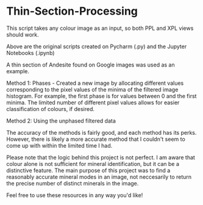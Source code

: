 # Thin-Section-Processing

This script takes any colour image as an input, so both PPL and XPL views should work. 

Above are the original scripts created on Pycharm (.py) and the Jupyter Notebooks (.ipynb)

A thin section of Andesite found on Google images was used as an example. 

Method 1: Phases - Created a new image by allocating different values corresponding to the pixel values of the minima of the filtered image histogram. For example, the first phase is for values between 0 and the first minima. The limited number of different pixel values allows for easier classification of colours, if desired.

Method 2: Using the unphased filtered data

The accuracy of the methods is fairly good, and each method has its perks. However, there is likely a more accurate method that I couldn't seem to come up with within the limited time I had. 

Please note that the logic behind this project is not perfect. I am aware that colour alone is not sufficient for mineral identification, but it can be a distinctive feature. The main purpose of this project was to find a reasonably accurate mineral modes in an image, not neccesarily to return the precise number of distinct minerals in the image.

Feel free to use these resources in any way you'd like!
